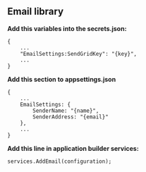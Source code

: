 ﻿## Email library

**Add this variables into the secrets.json:**
```
{
	...
	"EmailSettings:SendGridKey": "{key}",
	...
}
```

**Add this section to appsettings.json**
```
{
	...
	EmailSettings: {
		SenderName: "{name}",
		SenderAddress: "{email}"
	},
	...
}
```

**Add this line in application builder services:**
```
services.AddEmail(configuration);
```